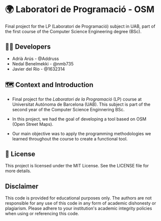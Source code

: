 # 🌍 Laboratori de Programació - OSM

Final project for the LP (Laboratori de Programació) subject in UAB, part of the first course of the Computer Science Engineering degree (BSc).

## 👨‍💻 Developers

- Adrià Arús - @Addruss
- Nedal Benelmekki - @nmb735
- Javier del Río - @1632314

## 🗺️ Context and Introduction

- Final project for the *Laboratori de la Programació* (LP) course at Universitat Autónoma de Barcelona (UAB). This subject is part of the second year of the Computer Science Enginnering BSc.

- In this project, we had the goal of developing a tool based on OSM (Open Street Maps).

- Our main objective was to apply the programming methodologies we learned throughout the course to create a functional tool.

## 📝 License

This project is licensed under the MIT License. See the LICENSE file for more details.

## Disclaimer

This code is provided for educational purposes only. The authors are not responsible for any use of this code in any form of academic dishonesty or plagiarism. Please adhere to your institution's academic integrity policies when using or referencing this code.
